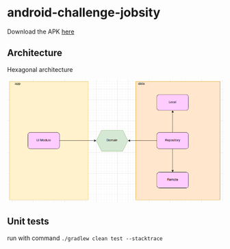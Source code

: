 # android-challenge-jobsity

Download the APK [here](https://github.com/joaooab/android-challenge-jobsity/blob/main/distribution/app-debug.apk)

## Architecture

Hexagonal architecture

<img src="https://github.com/joaooab/android-challenge-jobsity/blob/main/architecture.png" alt=""/>

## Unit tests

run with command `./gradlew clean test --stacktrace`
